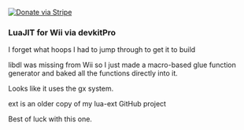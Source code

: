 [![Donate via Stripe](https://img.shields.io/badge/Donate-Stripe-green.svg)](https://buy.stripe.com/00gbJZ0OdcNs9zi288)<br>

### LuaJIT for Wii via devkitPro

I forget what hoops I had to jump through to get it to build

libdl was missing from Wii so I just made a macro-based glue function generator and baked all the functions directly into it.

Looks like it uses the gx system.

ext is an older copy of my lua-ext GitHub project

Best of luck with this one.
